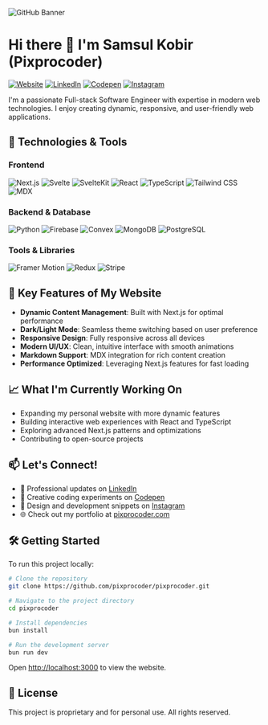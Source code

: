 ![GitHub Banner](/public/GitHub-Banner-image.jpg)

# Hi there 👋 I'm Samsul Kobir (Pixprocoder)

[![Website](https://img.shields.io/badge/Website-pixprocoder-blue)](https://pixprocoder.vercel.app)
[![LinkedIn](https://img.shields.io/badge/LinkedIn-pixprocoder-blue)](https://www.linkedin.com/in/pixprocoder/)
[![Codepen](https://img.shields.io/badge/Codepen-pixprocoder-black)](https://codepen.io/pixprocoder)
[![Instagram](https://img.shields.io/badge/Instagram-pixprocoder-E4405F?logo=instagram&logoColor=white)](https://instagram.com/pixprocoder)

I'm a passionate Full-stack Software Engineer with expertise in modern web technologies. I enjoy creating dynamic, responsive, and user-friendly web applications.

## 🚀 Technologies & Tools

### Frontend
![Next.js](https://img.shields.io/badge/Next.js-000000?style=for-the-badge&logo=nextdotjs&logoColor=white)
![Svelte](https://img.shields.io/badge/Svelte-4A4A55?style=for-the-badge&logo=svelte&logoColor=FF3E00)
![SvelteKit](https://img.shields.io/badge/SvelteKit-FF3E00?style=for-the-badge&logo=svelte&logoColor=white)
![React](https://img.shields.io/badge/React-20232A?style=for-the-badge&logo=react&logoColor=61DAFB)
![TypeScript](https://img.shields.io/badge/TypeScript-007ACC?style=for-the-badge&logo=typescript&logoColor=white)
![Tailwind CSS](https://img.shields.io/badge/Tailwind_CSS-38B2AC?style=for-the-badge&logo=tailwind-css&logoColor=white)
![MDX](https://img.shields.io/badge/MDX-1B1F24?style=for-the-badge&logo=mdx&logoColor=white)

### Backend & Database
![Python](https://img.shields.io/badge/Python-3776AB?style=for-the-badge&logo=python&logoColor=white)
![Firebase](https://img.shields.io/badge/Firebase-ffaa00?style=for-the-badge&logo=Firebase&logoColor=white)
![Convex](https://img.shields.io/badge/Convex-000000?style=for-the-badge&logo=convex&logoColor=white)
![MongoDB](https://img.shields.io/badge/MongoDB-4EA94B?style=for-the-badge&logo=mongodb&logoColor=white)
![PostgreSQL](https://img.shields.io/badge/PostgreSQL-316192?style=for-the-badge&logo=postgresql&logoColor=white)

### Tools & Libraries
![Framer Motion](https://img.shields.io/badge/Framer_Motion-000000?style=for-the-badge&logo=framer&logoColor=white)
![Redux](https://img.shields.io/badge/Redux-593D88?style=for-the-badge&logo=redux&logoColor=white)
![Stripe](https://img.shields.io/badge/Stripe-008CDD?style=for-the-badge&logo=stripe&logoColor=white)

## 🌟 Key Features of My Website

- **Dynamic Content Management**: Built with Next.js for optimal performance
- **Dark/Light Mode**: Seamless theme switching based on user preference
- **Responsive Design**: Fully responsive across all devices
- **Modern UI/UX**: Clean, intuitive interface with smooth animations
- **Markdown Support**: MDX integration for rich content creation
- **Performance Optimized**: Leveraging Next.js features for fast loading

## 📈 What I'm Currently Working On

- Expanding my personal website with more dynamic features
- Building interactive web experiences with React and TypeScript
- Exploring advanced Next.js patterns and optimizations
- Contributing to open-source projects

## 📫 Let's Connect!

- 💼 Professional updates on [LinkedIn](https://www.linkedin.com/in/pixprocoder/)
- 🏓 Creative coding experiments on [Codepen](https://codepen.io/pixprocoder)
- 📸 Design and development snippets on [Instagram](https://instagram.com/pixprocoder)
- 🌐 Check out my portfolio at [pixprocoder.com](https://pixprocoder.vercel.app)

## 🛠️ Getting Started

To run this project locally:

```bash
# Clone the repository
git clone https://github.com/pixprocoder/pixprocoder.git

# Navigate to the project directory
cd pixprocoder

# Install dependencies
bun install

# Run the development server
bun run dev
```

Open [http://localhost:3000](http://localhost:3000) to view the website.

## 📄 License

This project is proprietary and for personal use. All rights reserved.

